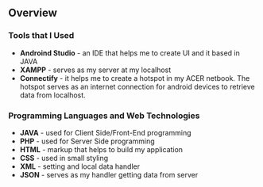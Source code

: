 ## Overview

### Tools that I Used 
  - **Androind Studio** - an IDE that helps me to create UI and it based in JAVA
  - **XAMPP** - serves as my server at my localhost
  - **Connectify** - it helps me to create a hotspot in my ACER netbook. The hotspot serves as an internet connection for android devices to retrieve data from localhost.
  
### Programming Languages and Web Technologies
  - **JAVA** - used for Client Side/Front-End programming
  - **PHP** - used for Server Side programming
  - **HTML** - markup that helps to build my application
  - **CSS** - used in small styling
  - **XML** - setting and local data handler
  - **JSON** - serves as my handler getting data from server
